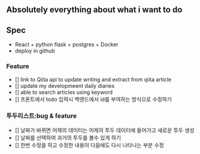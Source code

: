 ## Absolutely everything about what i want to do

## Spec

- React + python flask + postgres + Docker
- deploy in github

### Feature

- [] link to Qiita api to update writing and extract from qiita article
- [] update my developmeent daily diaries
- [] able to search articles using keyword
- [] 프론트에서 todo 입력시 백엔드에서 id를 부여하는 방식으로 수정하기

### 투두리스트:bug & feature

- [] 날짜가 바뀌면 어제의 데이터는 어제의 투두 데이터에 들어가고 새로운 투두 생성
- [] 날짜를 선택하여 과거의 투두를 볼수 있게 하기
- [] 한번 수정을 하고 수정한 내용이 다음에도 다시 나타나는 부분 수정
